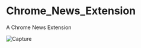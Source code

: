 # Chrome_News_Extension
A Chrome News Extension

![Capture](https://user-images.githubusercontent.com/15088180/135130209-e84cbee5-b9ef-4c79-9d91-662e1ef284ba.PNG)
